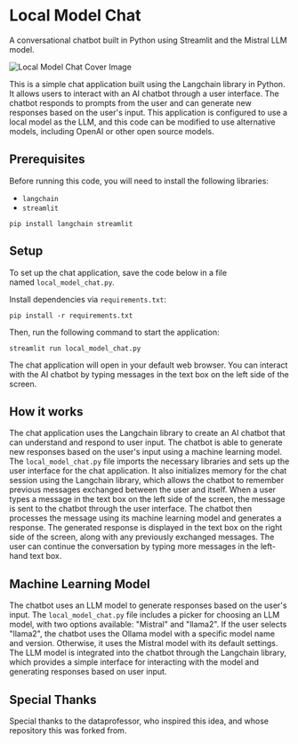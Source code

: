 # Local Model Chat

A conversational chatbot built in Python using Streamlit and the Mistral LLM model.

![Local Model Chat Cover Image](/images/cover.png)

This is a simple chat application built using the Langchain library in Python. It allows users to interact with an AI chatbot through a user interface. The chatbot responds to prompts from the user and can generate new responses based on the user's input.
This application is configured to use a local model as the LLM, and this code can be modified to use alternative models, including OpenAI or other open source models.

## Prerequisites

Before running this code, you will need to install the following libraries:

-   `langchain` 
-   `streamlit` 

```
pip install langchain streamlit
```

## Setup


To set up the chat application, save the code below in a file named `local_model_chat.py`. 

Install dependencies via `requirements.txt`:

``` 
pip install -r requirements.txt

```

Then, run the following command to start the application:

```
streamlit run local_model_chat.py
```

The chat application will open in your default web browser. You can interact with the AI chatbot by typing messages in the text box on the left side of the screen.

## How it works

The chat application uses the Langchain library to create an AI chatbot that can understand and respond to user input. The chatbot is able to generate new responses based on the user's input using a machine learning model. The `local_model_chat.py` file imports the necessary libraries and sets up the user interface for the chat application. It also initializes memory for the chat session using the Langchain library, which allows the chatbot to remember previous messages exchanged between the user and itself. When a user types a message in the text box on the left side of the screen, the message is sent to the chatbot through the user interface. The chatbot then processes the message using its machine learning model and generates a response. The generated response is displayed in the text box on the right side of the screen, along with any previously exchanged messages. The user can continue the conversation by typing more messages in the left-hand text box.

## Machine Learning Model

The chatbot uses an LLM model to generate responses based on the user's input. The `local_model_chat.py` file includes a picker for choosing an LLM model, with two options available: "Mistral" and "llama2". If the user selects "llama2", the chatbot uses the Ollama model with a specific model name and version. Otherwise, it uses the Mistral model with its default settings. The LLM model is integrated into the chatbot through the Langchain library, which provides a simple interface for interacting with the model and generating responses based on user input.

## Special Thanks

Special thanks to the dataprofessor, who inspired this idea, and whose repository this was forked from. 